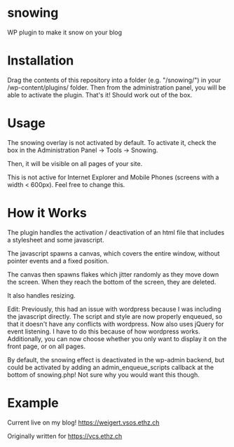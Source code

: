# snowing
WP plugin to make it snow on your blog

# Installation
Drag the contents of this repository into a folder (e.g. "/snowing/") in your /wp-content/plugins/ folder. Then from the administration panel, you will be able to activate the plugin. That's it! Should work out of the box.

# Usage
The snowing overlay is not activated by default. To activate it, check the box in the Administration Panel -> Tools -> Snowing.

Then, it will be visible on all pages of your site.

This is not active for Internet Explorer and Mobile Phones (screens with a width < 600px). Feel free to change this.

# How it Works
The plugin handles the activation / deactivation of an html file that includes a stylesheet and some javascript.

The javascript spawns a canvas, which covers the entire window, without pointer events and a fixed position.

The canvas then spawns flakes which jitter randomly as they move down the screen. When they reach the bottom of the screen, they are deleted.

It also handles resizing.

Edit: Previously, this had an issue with wordpress because I was including the javascript directly. The script and style are now properly enqueued, so that it doesn't have any conflicts with wordpress. Now also uses jQuery for event listening. I have to do this because of how wordpress works. Additionally, you can now choose whether you only want to display it on the front page, or on all pages.

By default, the snowing effect is deactivated in the wp-admin backend, but could be activated by adding an admin_enqueue_scripts callback at the bottom of snowing.php! Not sure why you would want this though.

# Example
Current live on my blog! https://weigert.vsos.ethz.ch

Originally written for https://vcs.ethz.ch

